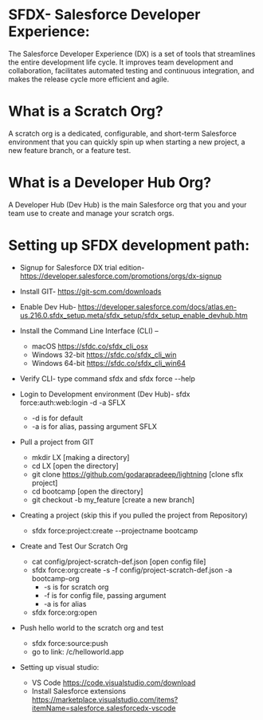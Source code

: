 # SFDX- Salesforce Developer Experience:

The Salesforce Developer Experience (DX) is a set of tools that streamlines the entire development life cycle. It improves team development and collaboration, facilitates automated testing and continuous integration, and makes the release cycle more efficient and agile.

# What is a Scratch Org?

A scratch org is a dedicated, configurable, and short-term Salesforce environment that you can quickly spin up when starting a new project, a new feature branch, or a feature test.

# What is a Developer Hub Org?

A Developer Hub (Dev Hub) is the main Salesforce org that you and your team use to create and manage your scratch orgs.

# Setting up SFDX development path:

* Signup for Salesforce DX trial edition- https://developer.salesforce.com/promotions/orgs/dx-signup 

* Install GIT- https://git-scm.com/downloads 

* Enable Dev Hub- https://developer.salesforce.com/docs/atlas.en-us.216.0.sfdx_setup.meta/sfdx_setup/sfdx_setup_enable_devhub.htm

* Install the Command Line Interface (CLI) – 
    * macOS 	https://sfdc.co/sfdx_cli_osx 
    * Windows 32-bit 	https://sfdc.co/sfdx_cli_win 
    * Windows 64-bit 	https://sfdc.co/sfdx_cli_win64 
    
* Verify CLI- type command sfdx and sfdx force --help

* Login to Development environment (Dev Hub)- sfdx force:auth:web:login -d -a SFLX
    * -d is for default
    * -a is for alias, passing argument SFLX
    
* Pull a project from GIT
    * mkdir LX [making a directory]
    * cd LX [open the directory]
    * git clone https://github.com/godarapradeep/lightning [clone sflx project]
    * cd bootcamp [open the directory]
    * git checkout -b my_feature [create a new branch]
    
 * Creating a project (skip this if you pulled the project from Repository)
    * sfdx force:project:create --projectname bootcamp

 * Create and Test Our Scratch Org
    * cat config/project-scratch-def.json [open config file]
    * sfdx force:org:create -s -f config/project-scratch-def.json -a bootcamp-org
        * -s is for scratch org
        * -f is for config file, passing argument
        * -a is for alias
    * sfdx force:org:open
    
 * Push hello world to the scratch org and test
    * sfdx force:source:push
    * go to link: /c/helloworld.app
    
 * Setting up visual studio:
    * VS Code https://code.visualstudio.com/download 
    * Install Salesforce extensions https://marketplace.visualstudio.com/items?itemName=salesforce.salesforcedx-vscode 

    

